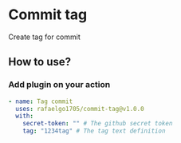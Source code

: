 # Commit tag

Create tag for commit

## How to use?

### Add plugin on your action

```yaml
- name: Tag commit
  uses: rafaelgo1705/commit-tag@v1.0.0
  with:
    secret-token: "" # The github secret token
    tag: "1234tag" # The tag text definition
```

